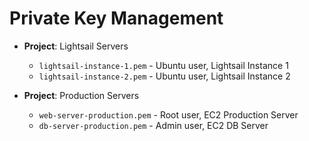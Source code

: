 # Private Key Management

- **Project**: Lightsail Servers
  - `lightsail-instance-1.pem` - Ubuntu user, Lightsail Instance 1
  - `lightsail-instance-2.pem` - Ubuntu user, Lightsail Instance 2

- **Project**: Production Servers
  - `web-server-production.pem` - Root user, EC2 Production Server
  - `db-server-production.pem` - Admin user, EC2 DB Server
